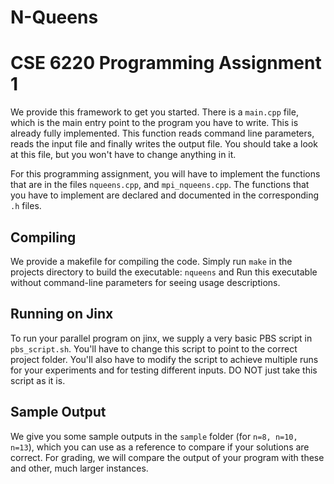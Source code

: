# N-Queens

CSE 6220 Programming Assignment 1
=================================

We provide this framework to get you started. There is a `main.cpp` file, which
is the main entry point to the program you have to write. This is already
fully implemented. This function reads command line parameters, reads the
input file and finally writes the output file. You should take a look at this
file, but you won't have to change anything in it.

For this programming assignment, you will have to implement the functions
that are in the files `nqueens.cpp`, and `mpi_nqueens.cpp`.
The functions that you have to implement are declared and documented in the
corresponding `.h` files.

Compiling
---------
We provide a makefile for compiling the code. Simply run `make` in the
projects directory to build the executable: `nqueens` and
Run this executable without command-line parameters for seeing usage
descriptions.

Running on Jinx
---------------
To run your parallel program on jinx, we supply a very basic PBS script
in `pbs_script.sh`. You'll have to change this script to point to the correct
project folder. You'll also have to modify the script to achieve multiple runs
for your experiments and for testing different inputs. DO NOT just take this
script as it is.

Sample Output
-------------
We give you some sample outputs in the `sample` folder (for `n=8, n=10, n=13`),
which you can use as a reference to compare if your solutions are correct. For
grading, we will compare the output of your program with these and other, much
larger instances.
